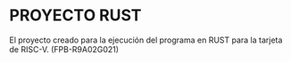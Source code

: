 # PROYECTO RUST
El proyecto creado para la ejecución del programa en RUST para la tarjeta de RISC-V. (FPB-R9A02G021)
